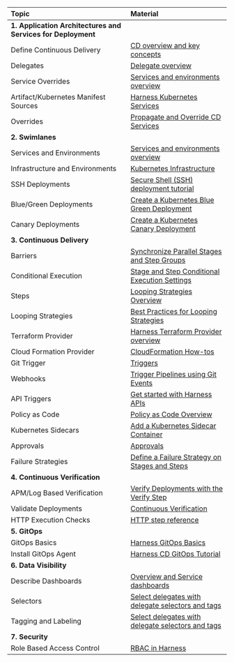 | Topic | Material                                                                                                                                                              
| :------------------------------ | :------------------------------ | 
|**1. Application Architectures and Services for Deployment** | |
| Define Continuous Delivery | [CD overview and key concepts](/docs/continuous-delivery/get-started/key-concepts/) |
| Delegates | [Delegate overview ](/docs/platform/delegates/delegate-concepts/delegate-overview/) |
| Service Overrides | [Services and environments overview](/docs/continuous-delivery/get-started/services-and-environments-overview#service-overrides) |
| Artifact/Kubernetes Manifest Sources  | [Harness Kubernetes Services](/docs/continuous-delivery/deploy-srv-diff-platforms/kubernetes/kubernetes-executions/deploy-manifests-using-apply-step) |
| Overrides  | [Propagate and Override CD Services](/docs/continuous-delivery/x-platform-cd-features/services/propagate-and-override-cd-services) |
|**2. Swimlanes** | |
| Services and Environments | [Services and environments overview](/docs/continuous-delivery/get-started/services-and-environments-overview/) |
| Infrastructure and Environments | [Kubernetes Infrastructure](/docs/continuous-delivery/deploy-srv-diff-platforms/kubernetes/define-your-kubernetes-target-infrastructure) |
| SSH Deployments | [Secure Shell (SSH) deployment tutorial](/docs/continuous-delivery/deploy-srv-diff-platforms/traditional/ssh-ng) |
| Blue/Green Deployments  | [Create a Kubernetes Blue Green Deployment](/docs/continuous-delivery/deploy-srv-diff-platforms/kubernetes/kubernetes-executions/create-a-kubernetes-blue-green-deployment) |
| Canary Deployments  | [Create a Kubernetes Canary Deployment](/docs/continuous-delivery/manage-deployments/deployment-concepts) |
|**3. Continuous Delivery** | |
| Barriers | [Synchronize Parallel Stages and Step Groups ](/docs/continuous-delivery/x-platform-cd-features/cd-steps/flow-control/synchronize-deployments-using-barriers/) |
| Conditional Execution  | [Stage and Step Conditional Execution Settings](/docs/platform/pipelines/w_pipeline-steps-reference/step-skip-condition-settings/) |
| Steps | [Looping Strategies Overview ](/docs/platform/pipelines/looping-strategies/looping-strategies-matrix-repeat-and-parallelism) |
| Looping Strategies | [Best Practices for Looping Strategies ](/docs/platform/pipelines/looping-strategies/best-practices-for-looping-strategies) |
| Terraform Provider | [Harness Terraform Provider overview](/docs/platform/automation/terraform/harness-terraform-provider-overview/)|
| Cloud Formation Provider | [CloudFormation How-tos](/docs/continuous-delivery/cd-infrastructure/cloudformation-infra/cloud-formation-how-tos) |
| Git Trigger  | [Triggers](/docs/category/triggers/) |
| Webhooks  | [Trigger Pipelines using Git Events](/docs/platform/triggers/triggering-pipelines/) |
| API Triggers  | [Get started with Harness APIs](/docs/platform/automation/api/api-quickstart) |
| Policy as Code  | [Policy as Code Overview](/docs/platform/governance/Policy-as-code/harness-governance-overview/) |
| Kubernetes Sidecars | [Add a Kubernetes Sidecar Container](/docs/continuous-delivery/deploy-srv-diff-platforms/kubernetes/cd-kubernetes-category/add-a-kubernetes-sidecar-container) |
| Approvals | [Approvals](/docs/category/approvals/) |
| Failure Strategies  | [Define a Failure Strategy on Stages and Steps](/docs/platform/pipelines/define-a-failure-strategy-on-stages-and-steps/) |
|**4. Continuous Verification** | |
| APM/Log Based Verification  | [Verify Deployments with the Verify Step](/docs/continuous-delivery/verify/verify-deployments-with-the-verify-step) |
| Validate Deployments | [Continuous Verification](/docs/category/continuous-verification/) |
| HTTP Execution Checks | [HTTP step reference](/docs/continuous-delivery/x-platform-cd-features/cd-steps/utilities/http-step/)|
|**5. GitOps** | |
| GitOps Basics  | [Harness GitOps Basics](/docs/continuous-delivery/gitops/get-started/harness-git-ops-basics/) |
| Install GitOps Agent  | [Harness CD GitOps Tutorial](/docs/continuous-delivery/gitops/get-started/harness-cd-git-ops-quickstart) |
|**6. Data Visibility**| |
| Describe Dashboards| [Overview and Service dashboards](/docs/continuous-delivery/monitor-deployments/monitor-cd-deployments) |
| Selectors  | [Select delegates with delegate selectors and tags](/docs/platform/delegates/manage-delegates/select-delegates-with-selectors/) |
| Tagging and Labeling  | [Select delegates with delegate selectors and tags](/docs/platform/delegates/manage-delegates/select-delegates-with-selectors/) |
|**7. Security**  | |
| Role Based Access Control | [RBAC in Harness](/docs/platform/role-based-access-control/rbac-in-harness) |
